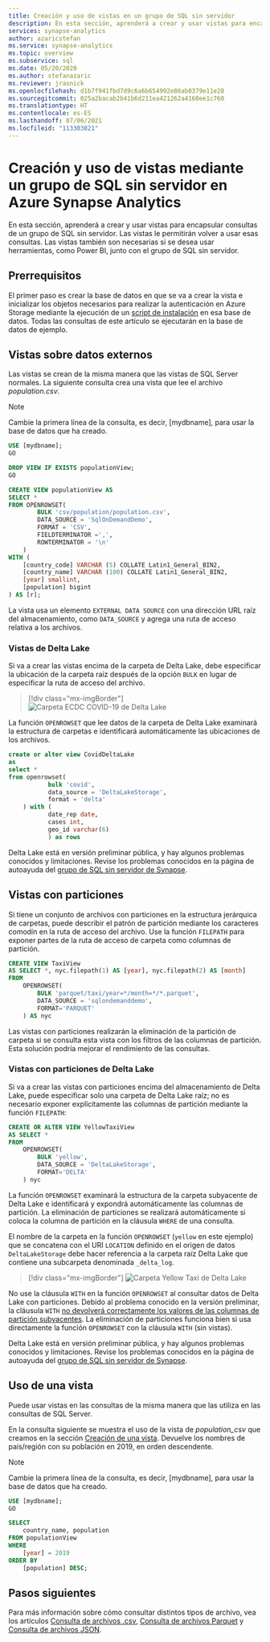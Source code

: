 ```yaml
---
title: Creación y uso de vistas en un grupo de SQL sin servidor
description: En esta sección, aprenderá a crear y usar vistas para encapsular consultas de un grupo de SQL sin servidor. Las vistas le permitirán volver a usar esas consultas. Las vistas también son necesarias si se desea usar herramientas, como Power BI, junto con el grupo de SQL sin servidor.
services: synapse-analytics
author: azaricstefan
ms.service: synapse-analytics
ms.topic: overview
ms.subservice: sql
ms.date: 05/20/2020
ms.author: stefanazaric
ms.reviewer: jrasnick
ms.openlocfilehash: d1b7f941fbd7d9c6a6b654992e86ab0379e11e28
ms.sourcegitcommit: 025a2bacab2b41b6d211ea421262a4160ee1c760
ms.translationtype: HT
ms.contentlocale: es-ES
ms.lasthandoff: 07/06/2021
ms.locfileid: "113303821"
---
```

# <a name="create-and-use-views-using-serverless-sql-pool-in-azure-synapse-analytics"></a>Creación y uso de vistas mediante un grupo de SQL sin servidor en Azure Synapse Analytics

En esta sección, aprenderá a crear y usar vistas para encapsular consultas de un grupo de SQL sin servidor. Las vistas le permitirán volver a usar esas consultas. Las vistas también son necesarias si se desea usar herramientas, como Power BI, junto con el grupo de SQL sin servidor.

## <a name="prerequisites"></a>Prerrequisitos

El primer paso es crear la base de datos en que se va a crear la vista e inicializar los objetos necesarios para realizar la autenticación en Azure Storage mediante la ejecución de un [script de instalación](https://github.com/Azure-Samples/Synapse/blob/master/SQL/Samples/LdwSample/SampleDB.sql) en esa base de datos. Todas las consultas de este artículo se ejecutarán en la base de datos de ejemplo.

## <a name="views-over-external-data"></a>Vistas sobre datos externos

Las vistas se crean de la misma manera que las vistas de SQL Server normales. La siguiente consulta crea una vista que lee el archivo *population.csv*.

> [!NOTE]
> Cambie la primera línea de la consulta, es decir, [mydbname], para usar la base de datos que ha creado.

```sql
USE [mydbname];
GO

DROP VIEW IF EXISTS populationView;
GO

CREATE VIEW populationView AS
SELECT * 
FROM OPENROWSET(
        BULK 'csv/population/population.csv',
        DATA_SOURCE = 'SqlOnDemandDemo',
        FORMAT = 'CSV', 
        FIELDTERMINATOR =',', 
        ROWTERMINATOR = '\n'
    )
WITH (
    [country_code] VARCHAR (5) COLLATE Latin1_General_BIN2,
    [country_name] VARCHAR (100) COLLATE Latin1_General_BIN2,
    [year] smallint,
    [population] bigint
) AS [r];
```

La vista usa un elemento `EXTERNAL DATA SOURCE` con una dirección URL raíz del almacenamiento, como `DATA_SOURCE` y agrega una ruta de acceso relativa a los archivos.

### <a name="delta-lake-views"></a>Vistas de Delta Lake

Si va a crear las vistas encima de la carpeta de Delta Lake, debe especificar la ubicación de la carpeta raíz después de la opción `BULK` en lugar de especificar la ruta de acceso del archivo.

> [!div class="mx-imgBorder"]
>![Carpeta ECDC COVID-19 de Delta Lake](./media/shared/covid-delta-lake-studio.png)

La función `OPENROWSET` que lee datos de la carpeta de Delta Lake examinará la estructura de carpetas e identificará automáticamente las ubicaciones de los archivos.

```sql
create or alter view CovidDeltaLake
as
select *
from openrowset(
           bulk 'covid',
           data_source = 'DeltaLakeStorage',
           format = 'delta'
    ) with (
           date_rep date,
           cases int,
           geo_id varchar(6)
           ) as rows
```

Delta Lake está en versión preliminar pública, y hay algunos problemas conocidos y limitaciones. Revise los problemas conocidos en la página de autoayuda del [grupo de SQL sin servidor de Synapse](resources-self-help-sql-on-demand.md#delta-lake).

## <a name="partitioned-views"></a>Vistas con particiones

Si tiene un conjunto de archivos con particiones en la estructura jerárquica de carpetas, puede describir el patrón de partición mediante los caracteres comodín en la ruta de acceso del archivo. Use la función `FILEPATH` para exponer partes de la ruta de acceso de carpeta como columnas de partición.

```sql
CREATE VIEW TaxiView
AS SELECT *, nyc.filepath(1) AS [year], nyc.filepath(2) AS [month]
FROM
    OPENROWSET(
        BULK 'parquet/taxi/year=*/month=*/*.parquet',
        DATA_SOURCE = 'sqlondemanddemo',
        FORMAT='PARQUET'
    ) AS nyc
```

Las vistas con particiones realizarán la eliminación de la partición de carpeta si se consulta esta vista con los filtros de las columnas de partición. Esta solución podría mejorar el rendimiento de las consultas.

### <a name="delta-lake-partitioned-views"></a>Vistas con particiones de Delta Lake

Si va a crear las vistas con particiones encima del almacenamiento de Delta Lake, puede especificar solo una carpeta de Delta Lake raíz; no es necesario exponer explícitamente las columnas de partición mediante la función `FILEPATH`:

```sql
CREATE OR ALTER VIEW YellowTaxiView
AS SELECT *
FROM  
    OPENROWSET(
        BULK 'yellow',
        DATA_SOURCE = 'DeltaLakeStorage',
        FORMAT='DELTA'
    ) nyc
```

La función `OPENROWSET` examinará la estructura de la carpeta subyacente de Delta Lake e identificará y expondrá automáticamente las columnas de partición. La eliminación de particiones se realizará automáticamente si coloca la columna de partición en la cláusula `WHERE` de una consulta.

El nombre de la carpeta en la función `OPENROWSET` (`yellow` en este ejemplo) que se concatena con el URI `LOCATION` definido en el origen de datos `DeltaLakeStorage` debe hacer referencia a la carpeta raíz Delta Lake que contiene una subcarpeta denominada `_delta_log`.

> [!div class="mx-imgBorder"]
>![Carpeta Yellow Taxi de Delta Lake](./media/shared/yellow-taxi-delta-lake.png)

No use la cláusula `WITH` en la función `OPENROWSET` al consultar datos de Delta Lake con particiones. Debido al problema conocido en la versión preliminar, la cláusula `WITH` [no devolverá correctamente los valores de las columnas de partición subyacentes](resources-self-help-sql-on-demand.md#partitioning-column-returns-null-values). La eliminación de particiones funciona bien si usa directamente la función `OPENROWSET` con la cláusula `WITH` (sin vistas).  

Delta Lake está en versión preliminar pública, y hay algunos problemas conocidos y limitaciones. Revise los problemas conocidos en la página de autoayuda del [grupo de SQL sin servidor de Synapse](resources-self-help-sql-on-demand.md#delta-lake).

## <a name="use-a-view"></a>Uso de una vista

Puede usar vistas en las consultas de la misma manera que las utiliza en las consultas de SQL Server.

En la consulta siguiente se muestra el uso de la vista de *population_csv* que creamos en la sección [Creación de una vista](#views-over-external-data). Devuelve los nombres de país/región con su población en 2019, en orden descendente.

> [!NOTE]
> Cambie la primera línea de la consulta, es decir, [mydbname], para usar la base de datos que ha creado.

```sql
USE [mydbname];
GO

SELECT
    country_name, population
FROM populationView
WHERE
    [year] = 2019
ORDER BY
    [population] DESC;
```

## <a name="next-steps"></a>Pasos siguientes

Para más información sobre cómo consultar distintos tipos de archivo, vea los artículos [Consulta de archivos .csv](query-single-csv-file.md), [Consulta de archivos Parquet](query-parquet-files.md) y [Consulta de archivos JSON](query-json-files.md).

